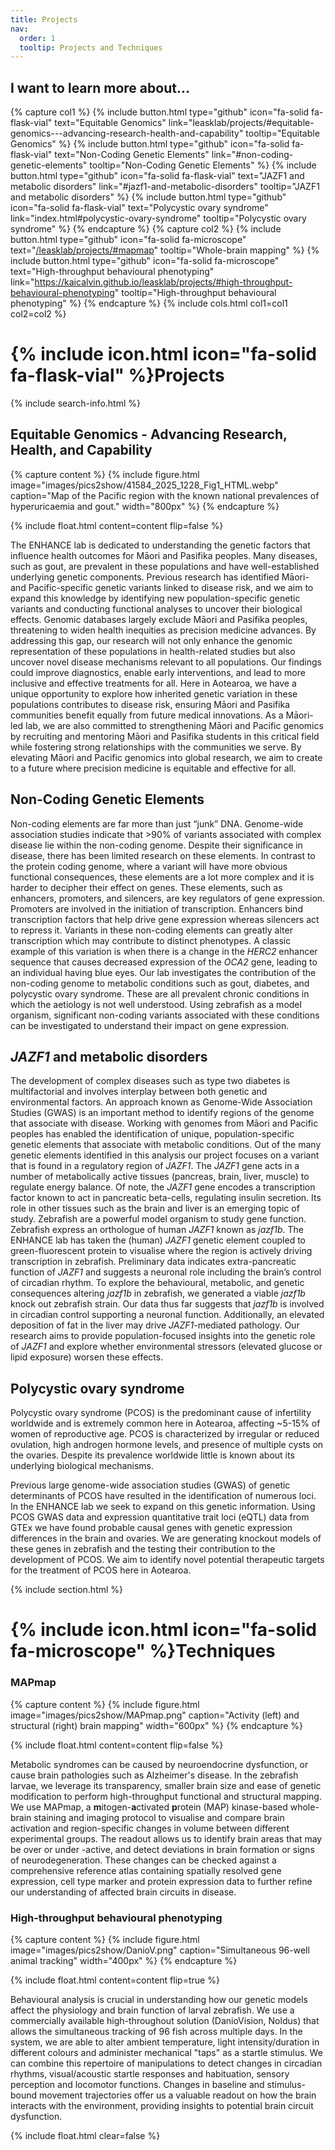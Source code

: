 ```yaml
---
title: Projects
nav:
  order: 1
  tooltip: Projects and Techniques
---
```


## I want to learn more about...
{% capture col1 %}
{% include button.html type="github" icon="fa-solid fa-flask-vial" text="Equitable Genomics" link="leasklab/projects/#equitable-genomics---advancing-research-health-and-capability" tooltip="Equitable Genomics" %}
{% include button.html type="github" icon="fa-solid fa-flask-vial" text="Non-Coding Genetic Elements" link="#non-coding-genetic-elements" tooltip="Non-Coding Genetic Elements" %}
{% include button.html type="github" icon="fa-solid fa-flask-vial" text="JAZF1 and metabolic disorders" link="#jazf1-and-metabolic-disorders" tooltip="JAZF1 and metabolic disorders" %}
{% include button.html type="github" icon="fa-solid fa-flask-vial" text="Polycystic ovary syndrome" link="index.html#polycystic-ovary-syndrome" tooltip="Polycystic ovary syndrome" %}
{% endcapture %}
{% capture col2 %}
{% include button.html type="github" icon="fa-solid fa-microscope" text="[/leasklab/projects/#mapmap](https://kaicalvin.github.io/leasklab/projects/#mapmap)" tooltip="Whole-brain mapping" %}
{% include button.html type="github" icon="fa-solid fa-microscope" text="High-throughput behavioural phenotyping" link="https://kaicalvin.github.io/leasklab/projects/#high-throughput-behavioural-phenotyping" tooltip="High-throughput behavioural phenotyping" %}
{% endcapture %}
{% include cols.html col1=col1 col2=col2 %}



# {% include icon.html icon="fa-solid fa-flask-vial" %}Projects

{% include search-info.html %}

## Equitable Genomics - Advancing Research, Health, and Capability

{% capture content %}
  {%
  include figure.html
  image="images/pics2show/41584_2025_1228_Fig1_HTML.webp"
  caption="Map of the Pacific region with the known national prevalences of hyperuricaemia and gout."
  width="800px"
%}
{% endcapture %}

{%
  include float.html
  content=content
  flip=false
%}

The ENHANCE lab is dedicated to understanding the genetic factors that influence health outcomes for Māori and Pasifika peoples. Many diseases, such as gout, are prevalent in these populations and have well-established underlying genetic components. Previous research has identified Māori- and Pacific-specific genetic variants linked to disease risk, and we aim to expand this knowledge by identifying new population-specific genetic variants and conducting functional analyses to uncover their biological effects. Genomic databases largely exclude Māori and Pasifika peoples, threatening to widen health inequities as precision medicine advances. By addressing this gap, our research will not only enhance the genomic representation of these populations in health-related studies but also uncover novel disease mechanisms relevant to all populations. Our findings could improve diagnostics, enable early interventions, and lead to more inclusive and effective treatments for all. Here in Aotearoa, we have a unique opportunity to explore how inherited genetic variation in these populations contributes to disease risk, ensuring Māori and Pasifika communities benefit equally from future medical innovations. As a Māori-led lab, we are also committed to strengthening Māori and Pacific genomics by recruiting and mentoring Māori and Pasifika students in this critical field while fostering strong relationships with the communities we serve. By elevating Māori and Pacific genomics into global research, we aim to create to a future where precision medicine is equitable and effective for all.


## Non-Coding Genetic Elements

Non-coding elements are far more than just “junk” DNA. Genome-wide association studies indicate that >90% of variants associated with complex disease lie within the non-coding genome. Despite their significance in disease, there has been limited research on these elements. In contrast to the protein coding genome, where a variant will have more obvious functional consequences, these elements are a lot more complex and it is harder to decipher their effect on genes. These elements, such as enhancers, promoters, and silencers, are key regulators of gene expression. Promoters are involved in the initiation of transcription. Enhancers bind transcription factors that help drive gene expression whereas silencers act to repress it. Variants in these non-coding elements can greatly alter transcription which may contribute to distinct phenotypes. A classic example of this variation is when there is a change in the _HERC2_ enhancer sequence that causes decreased expression of the _OCA2_ gene, leading to an individual having blue eyes. Our lab investigates the contribution of the non-coding genome to metabolic conditions such as gout, diabetes, and polycystic ovary syndrome. These are all prevalent chronic conditions in which the aetiology is not well understood. Using zebrafish as a model organism, significant non-coding variants associated with these conditions can be investigated to understand their impact on gene expression.

## _JAZF1_ and metabolic disorders

The development of complex diseases such as type two diabetes is multifactorial and involves interplay between both genetic and environmental factors. An approach known as Genome-Wide Association Studies (GWAS) is an important method to identify regions of the genome that associate with disease. Working with genomes from Māori and Pacific peoples has enabled the identification of unique, population-specific genetic elements that associate with metabolic conditions. Out of the many genetic elements identified in this analysis our project focuses on a variant that is found in a regulatory region of _JAZF1_. The _JAZF1_ gene acts in a number of metabolically active tissues (pancreas, brain, liver, muscle) to regulate energy balance. Of note, the _JAZF1_ gene encodes a transcription factor known to act in pancreatic beta-cells, regulating insulin secretion. Its role in other tissues such as the brain and liver is an emerging topic of study. Zebrafish are a powerful model organism to study gene function. Zebrafish express an orthologue of human _JAZF1_ known as _jazf1b_. The ENHANCE lab has taken the (human) _JAZF1_ genetic element coupled to green-fluorescent protein to visualise where the region is actively driving transcription in zebrafish. Preliminary data indicates extra-pancreatic function of _JAZF1_ and suggests a neuronal role including the brain’s control of circadian rhythm. To explore the behavioural, metabolic, and genetic consequences altering _jazf1b_ in zebrafish, we generated a viable _jazf1b_ knock out zebrafish strain. Our data thus far suggests that _jazf1b_ is involved in circadian control supporting a neuronal function. Additionally, an elevated deposition of fat in the liver may drive _JAZF1_-mediated pathology. Our research aims to provide population-focused insights into the genetic role of _JAZF1_ and explore whether environmental stressors (elevated glucose or lipid exposure) worsen these effects.

## Polycystic ovary syndrome

Polycystic ovary syndrome (PCOS) is the predominant cause of infertility worldwide and is extremely common here in Aotearoa, affecting ~5-15% of women of reproductive age. PCOS is characterized by irregular or reduced ovulation, high androgen hormone levels, and presence of multiple cysts on the ovaries. Despite its prevalence worldwide little is known about its underlying biological mechanisms.

Previous large genome-wide association studies (GWAS) of genetic determinants of PCOS have resulted in the identification of numerous loci. In the ENHANCE lab we seek to expand on this genetic information. Using PCOS GWAS data and expression quantitative trait loci (eQTL) data from GTEx we have found probable causal genes with genetic expression differences in the brain and ovaries. We are generating knockout models of these genes in zebrafish and the testing their contribution to the development of PCOS. We aim to identify novel potential therapeutic targets for the treatment of PCOS here in Aotearoa.


{% include section.html %}


# {% include icon.html icon="fa-solid fa-microscope" %}Techniques

### MAPmap

{% capture content %}
  {%
  include figure.html
  image="images/pics2show/MAPmap.png"
  caption="Activity (left) and structural (right) brain mapping"
  width="600px"
%}
{% endcapture %}

{%
  include float.html
  content=content
  flip=false
%}


Metabolic syndromes can be caused by neuroendocrine dysfunction, or cause brain pathologies such as Alzheimer's disease. In the zebrafish larvae, we leverage its transparency, smaller brain size and ease of genetic modification to perform high-throughput functional and structural mapping. We use MAPmap, a **m**itogen-**a**ctivated **p**rotein (MAP) kinase-based whole-brain staining and imaging protocol to visualise and compare brain activation and region-specific changes in volume between different experimental groups. The readout allows us to identify brain areas that may be over or under -active, and detect deviations in brain formation or signs of neurodegeneration. These changes can be checked against a comprehensive reference atlas containing spatially resolved gene expression, cell type marker and protein expression data to further refine our understanding of affected brain circuits in disease.


### High-throughput behavioural phenotyping

{% capture content %}
  {%
  include figure.html
  image="images/pics2show/DanioV.png"
  caption="Simultaneous 96-well animal tracking"
  width="400px"
%}
{% endcapture %}

{%
  include float.html
  content=content
  flip=true
%}


Behavioural analysis is crucial in understanding how our genetic models affect the physiology and brain function of larval zebrafish. We use a commercially available high-throughout solution (DanioVision, Noldus) that allows the simultaneous tracking of 96 fish across multiple days. In the system, we are able to alter ambient temperature, light intensity/duration in different colours and administer mechanical "taps" as a startle stimulus. We can combine this repertoire of manipulations to detect changes in circadian rhythms, visual/acoustic startle responses and habituation, sensory perception and locomotor functions. Changes in baseline and stimulus-bound movement trajectories offer us a valuable readout on how the brain interacts with the environment, providing insights to potential brain circuit dysfunction. 


{% include float.html clear=false %}
